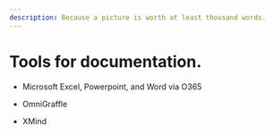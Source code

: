 ```yaml
---
description: Because a picture is worth at least thousand words.
---
```


# Tools for documentation.

*   Microsoft Excel, Powerpoint, and Word via O365

*   OmniGraffle

*   XMind
